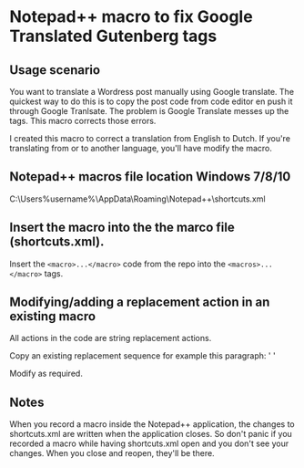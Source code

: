 # Notepad++ macro to fix Google Translated Gutenberg tags

## Usage scenario
You want to translate a Wordress post manually using Google translate. The quickest way to do this is to copy the post code from code editor en push it through Google Tranlsate. The problem is Google Translate messes up the tags. This macro corrects those errors.

I created this macro to correct a translation from English to Dutch. If you're translating from or to another language, you'll have modify the macro.

## Notepad++ macros file location Windows 7/8/10
C:\Users\%username%\AppData\Roaming\Notepad++\shortcuts.xml

## Insert the macro into the the marco file (shortcuts.xml).
Insert the `<macro>...</macro>` code from the repo into the `<macros>...</macro>` tags.

## Modifying/adding a replacement action in an existing macro
All actions in the code are string replacement actions.

Copy an existing replacement sequence for example this paragraph:
'
            <Action type="3" message="1700" wParam="0" lParam="0" sParam="" />
            <Action type="3" message="1601" wParam="0" lParam="0" sParam="paragraaf" />
            <Action type="3" message="1625" wParam="0" lParam="2" sParam="" />
            <Action type="3" message="1602" wParam="0" lParam="0" sParam="paragraph" />
            <Action type="3" message="1702" wParam="0" lParam="768" sParam="" />
            <Action type="3" message="1701" wParam="0" lParam="1609" sParam="" />
'

Modify as required.

## Notes
When you record a macro inside the Notepad++ application, the changes to shortcuts.xml are written when the application closes.
So don't panic if you recorded a macro while having shortcuts.xml open and you don't see your changes. When you close and reopen, they'll be there.
